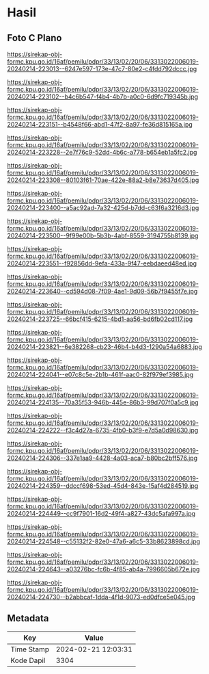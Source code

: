 # Hasil

## Foto C Plano

https://sirekap-obj-formc.kpu.go.id/16af/pemilu/pdpr/33/13/02/20/06/3313022006019-20240214-223013--6247e597-173e-47c7-80e2-c4fdd792dccc.jpg

https://sirekap-obj-formc.kpu.go.id/16af/pemilu/pdpr/33/13/02/20/06/3313022006019-20240214-223102--b4c6b547-f4b4-4b7b-a0c0-6d9fc719345b.jpg

https://sirekap-obj-formc.kpu.go.id/16af/pemilu/pdpr/33/13/02/20/06/3313022006019-20240214-223151--b4548f66-abd1-47f2-8a97-fe36d815165a.jpg

https://sirekap-obj-formc.kpu.go.id/16af/pemilu/pdpr/33/13/02/20/06/3313022006019-20240214-223228--2e7f76c9-52dd-4b6c-a778-b654eb1a5fc2.jpg

https://sirekap-obj-formc.kpu.go.id/16af/pemilu/pdpr/33/13/02/20/06/3313022006019-20240214-223308--80103f61-70ae-422e-88a2-b8e73637d405.jpg

https://sirekap-obj-formc.kpu.go.id/16af/pemilu/pdpr/33/13/02/20/06/3313022006019-20240214-223400--a5ac92ad-7a32-425d-b7dd-c63f6a3216d3.jpg

https://sirekap-obj-formc.kpu.go.id/16af/pemilu/pdpr/33/13/02/20/06/3313022006019-20240214-223500--9f99e00b-5b3b-4abf-8559-3194755b8139.jpg

https://sirekap-obj-formc.kpu.go.id/16af/pemilu/pdpr/33/13/02/20/06/3313022006019-20240214-223551--f92856dd-9efa-433a-9f47-eebdaeed48ed.jpg

https://sirekap-obj-formc.kpu.go.id/16af/pemilu/pdpr/33/13/02/20/06/3313022006019-20240214-223640--cd594d08-7f09-4ae1-9d09-56b7f9455f7e.jpg

https://sirekap-obj-formc.kpu.go.id/16af/pemilu/pdpr/33/13/02/20/06/3313022006019-20240214-223725--66bcf415-6215-4bd1-aa56-bd6fb02cd117.jpg

https://sirekap-obj-formc.kpu.go.id/16af/pemilu/pdpr/33/13/02/20/06/3313022006019-20240214-223821--6e382268-cb23-46b4-b4d3-1290a54a6883.jpg

https://sirekap-obj-formc.kpu.go.id/16af/pemilu/pdpr/33/13/02/20/06/3313022006019-20240214-224041--e07c8c5e-2b1b-461f-aac0-82f979ef3985.jpg

https://sirekap-obj-formc.kpu.go.id/16af/pemilu/pdpr/33/13/02/20/06/3313022006019-20240214-224135--70a35f53-946b-445e-86b3-99d707f0a5c9.jpg

https://sirekap-obj-formc.kpu.go.id/16af/pemilu/pdpr/33/13/02/20/06/3313022006019-20240214-224222--f3c4d27a-6735-4fb0-b3f9-e7d5a0d98630.jpg

https://sirekap-obj-formc.kpu.go.id/16af/pemilu/pdpr/33/13/02/20/06/3313022006019-20240214-224306--337e1aa9-4428-4a03-aca7-b80bc2bff576.jpg

https://sirekap-obj-formc.kpu.go.id/16af/pemilu/pdpr/33/13/02/20/06/3313022006019-20240214-224359--ddccf698-53ed-45d4-843e-15af4d284519.jpg

https://sirekap-obj-formc.kpu.go.id/16af/pemilu/pdpr/33/13/02/20/06/3313022006019-20240214-224449--cc9f7901-16d2-49f4-a827-43dc5afa997a.jpg

https://sirekap-obj-formc.kpu.go.id/16af/pemilu/pdpr/33/13/02/20/06/3313022006019-20240214-224548--c55132f2-82e0-47a6-a6c5-33b8623898cd.jpg

https://sirekap-obj-formc.kpu.go.id/16af/pemilu/pdpr/33/13/02/20/06/3313022006019-20240214-224643--a03276bc-fc6b-4f85-ab4a-7996605b672e.jpg

https://sirekap-obj-formc.kpu.go.id/16af/pemilu/pdpr/33/13/02/20/06/3313022006019-20240214-224730--b2abbcaf-1dda-4f1d-9073-ed0dfce5e045.jpg


## Metadata

| Key        | Value               |
| ---------- | ------------------- |
| Time Stamp | 2024-02-21 12:03:31 |
| Kode Dapil | 3304                |



